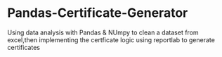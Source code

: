 # Pandas-Certificate-Generator

Using data analysis with Pandas & NUmpy to clean a dataset from excel,then implementing the certficate logic using reportlab to generate certificates
